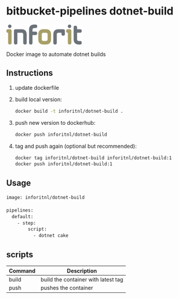 # bitbucket-pipelines dotnet-build

[![logo](./logo.jpg)](https://inforit.nl)

Docker image to automate dotnet builds

## Instructions

1. update dockerfile
2. build local version:

    ```sh
    docker build -t inforitnl/dotnet-build .
    ```

3. push new version to dockerhub:

    ```sh
    docker push inforitnl/dotnet-build
    ```

4. tag and push again (optional but recommended):

    ```sh
    docker tag inforitnl/dotnet-build inforitnl/dotnet-build:1
    docker push inforitnl/dotnet-build:1
    ```

## Usage

```sh
image: inforitnl/dotnet-build

pipelines:
  default:
    - step:
        script:
          - dotnet cake
```

## scripts

| Command | Description                         |
| ------- | ----------------------------------- |
| build   | build the container with latest tag |
| push    | pushes the container                |
